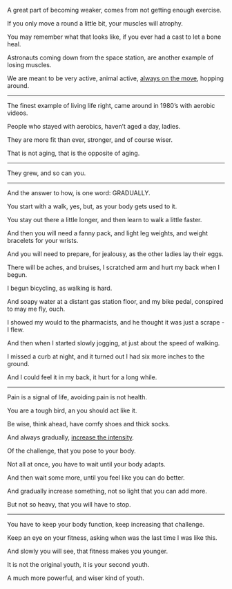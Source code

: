 A great part of becoming weaker,
comes from not getting enough exercise.

If you only move a round a little bit,
your muscles will atrophy.

You may remember what that looks like,
if you ever had a cast to let a bone heal.

Astronauts coming down from the space station,
are another example of losing muscles.

We are meant to be very active,
animal active, [always on the move][1], hopping around.

---

The finest example of living life right,
came around in 1980’s with aerobic videos.

People who stayed with aerobics,
haven’t aged a day, ladies.

They are more fit than ever,
stronger, and of course wiser.

That is not aging,
that is the opposite of aging.

---

They grew,
and so can you.

---

And the answer to how,
is one word: GRADUALLY.

You start with a walk, yes,
but, as your body gets used to it.

You stay out there a little longer,
and then learn to walk a little faster.

And then you will need a fanny pack,
and light leg weights, and weight bracelets for your wrists.

And you will need to prepare,
for jealousy, as the other ladies lay their eggs.

There will be aches, and bruises,
I scratched arm and hurt my back when I begun.

I begun bicycling,
as walking is hard.

And soapy water at a distant gas station floor,
and my bike pedal, conspired to may me fly, ouch.

I showed my would to the pharmacists,
and he thought it was just a scrape - I flew.

And then when I started slowly jogging,
at just about the speed of walking.

I missed a curb at night,
and it turned out I had six more inches to the ground.

And I could feel it in my back,
it hurt for a long while.

---

Pain is a signal of life,
avoiding pain is not health.

You are a tough bird,
an you should act like it.

Be wise, think ahead,
have comfy shoes and thick socks.

And always gradually,
[increase the intensity][2].

Of the challenge,
that you pose to your body.

Not all at once,
you have to wait until your body adapts.

And then wait some more,
until you feel like you can do better.

And gradually increase something,
not so light that you can add more.

But not so heavy,
that you will have to stop.

---

You have to keep your body function,
keep increasing that challenge.

Keep an eye on your fitness,
asking when was the last time I was like this.

And slowly you will see,
that fitness makes you younger.

It is not the original youth,
it is your second youth.

A much more powerful,
and wiser kind of youth.

[1]: https://www.youtube.com/watch?v=YTitJFUKlqs
[2]: https://www.youtube.com/results?search_query=Ernestine+Shepard
